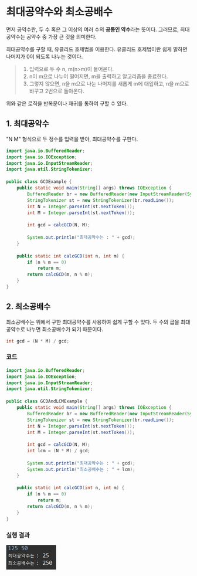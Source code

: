# 최대공약수와 최소공배수

먼저 공약수란, 두 수 혹은 그 이상의 여러 수의 **공통인 약수**라는 뜻이다. 그러므로, 최대공약수는 공약수 중 가장 큰 것을 의미한다.

최대공약수를 구할 때, 유클리드 호제법을 이용한다. 유클리드 호제법이란 쉽게 말하면 나머지가 0이 되도록 나누는 것이다. 

> 1. 입력으로 두 수 n, m(n>m)이 들어온다.
> 2. n이 m으로 나누어 떨어지면, m을 출력하고 알고리즘을 종료한다.
> 3. 그렇지 않으면, n을 m으로 나눈 나머지를 새롭게 m에 대입하고, n을 m으로 바꾸고 2번으로 돌아온다.

 위와 같은 로직을 반복문이나 재귀를 통하여 구할 수 있다.

## 1. 최대공약수

"N M" 형식으로 두 정수를 입력을 받아, 최대공약수를 구한다.

```java
import java.io.BufferedReader;
import java.io.IOException;
import java.io.InputStreamReader;
import java.util.StringTokenizer;

public class GCDExample {
	public static void main(String[] args) throws IOException {
		BufferedReader br = new BufferedReader(new InputStreamReader(System.in));
		StringTokenizer st = new StringTokenizer(br.readLine());
		int N = Integer.parseInt(st.nextToken());
		int M = Integer.parseInt(st.nextToken());

		int gcd = calcGCD(N, M);

		System.out.println("최대공약수는 : " + gcd);
	}

	public static int calcGCD(int n, int m) {
		if (n % m == 0)
			return m;
		return calcGCD(m, n % m);
	}
}
```

## 2. 최소공배수

최소공배수는 위에서 구한 최대공약수를 사용하여 쉽게 구할 수 있다. 두 수의 곱을 최대공약수로 나누면 최소공배수가 되기 때문이다.

```java
int gcd = (N * M) / gcd;
```

### 코드

```java
import java.io.BufferedReader;
import java.io.IOException;
import java.io.InputStreamReader;
import java.util.StringTokenizer;

public class GCDAndLCMExample {
	public static void main(String[] args) throws IOException {
		BufferedReader br = new BufferedReader(new InputStreamReader(System.in));
		StringTokenizer st = new StringTokenizer(br.readLine());
		int N = Integer.parseInt(st.nextToken());
		int M = Integer.parseInt(st.nextToken());

		int gcd = calcGCD(N, M);
		int lcm = (N * M) / gcd;

		System.out.println("최대공약수는 : " + gcd);
		System.out.println("최소공배수는 : " + lcm);
	}

	public static int calcGCD(int n, int m) {
		if (n % m == 0)
			return m;
		return calcGCD(m, n % m);
	}
}
```

### 실행 결과

![](../../images/gcd_lcm.jpg)
